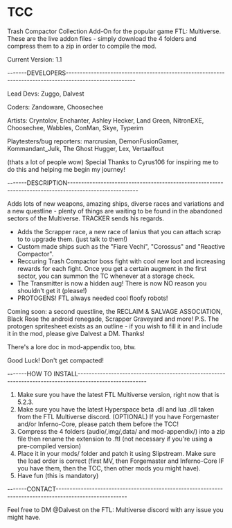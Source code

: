 # TCC
Trash Compactor Collection Add-On for the popular game FTL: Multiverse. These are the live addon files - simply download the 4 folders and compress them to a zip in order to compile the mod.

Current Version: 1.1

-------DEVELOPERS-------------------------------------------------------------------------------------------------------

Lead Devs: Zuggo, Dalvest

Coders: Zandoware, Choosechee

Artists: Cryntolov, Enchanter, Ashley Hecker, Land Green, NitronEXE, Choosechee, Wabbles, ConMan, Skye, Typerim

Playtesters/bug reporters: marcrusian, DemonFusionGamer, Kommandant_Julk, The Ghost Hugger, Lex, Vertaalfout

(thats a lot of people wow)
Special Thanks to Cyrus106 for inspiring me to do this and helping me begin my journey!

-------DESCRIPTION-------------------------------------------------------------------------------------------------------

Adds lots of new weapons, amazing ships, diverse races and variations and a new questline - plenty of things are waiting to be found in the abandoned sectors of the Multiverse.
TRACKER sends his regards.

- Adds the Scrapper race, a new race of lanius that you can attach scrap to to upgrade them. (just talk to them!)
- Custom made ships such as the "Fiare Vechi", "Corossus" and "Reactive Compactor". 
- Reccuring Trash Compactor boss fight with cool new loot and increasing rewards for each fight. Once you get a certain augment in the first sector, you can summon the TC whenever at a storage check.
- The Transmitter is now a hidden aug! There is now NO reason you shouldn't get it (please!)
- PROTOGENS! FTL always needed cool floofy robots!

Coming soon: a second questline, the RECLAIM & SALVAGE ASSOCIATION, Black Rose the android renegade, Scrapper Graveyard and more!
P.S. The protogen spritesheet exists as an outline - if you wish to fill it in and include it in the mod, please give Dalvest a DM. Thanks! 

There's a lore doc in mod-appendix too, btw.

Good Luck! Don't get compacted!

-------HOW TO INSTALL-------------------------------------------------------------------------------------------------------

1.  Make sure you have the latest FTL Multiverse version, right now that is 5.2.3.
2.  Make sure you have the latest Hyperspace beta .dll and lua .dll taken from the FTL Multiverse discord.
(OPTIONAL) If you have Forgemaster and/or Inferno-Core, please patch them before the TCC!
3.  Compress the 4 folders (audio/,img/,data/ and mod-appendix/) into a zip file then rename the extension to .ftl (not necessary if you're using a pre-compiled version)
4.  Place it in your mods/ folder and patch it using Slipstream. Make sure the load order is correct (first MV, then Forgemaster and Inferno-Core IF you have them, then the TCC, then other mods you might have).
5.  Have fun (this is mandatory)

-------CONTACT-------------------------------------------------------------------------------------------------------

Feel free to DM @Dalvest on the FTL: Multiverse discord with any issue you might have.